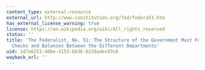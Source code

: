 ```yaml
---
content_type: external-resource
external_url: http://www.constitution.org/fed/federa51.htm
has_external_license_warning: true
license: https://en.wikipedia.org/wiki/All_rights_reserved
status: ''
title: 'The Federalist, No. 51: The Structure of the Government Must Furnish the Proper
  Checks and Balances Between the Different Departments'
uid: 1d7a6251-40be-4153-bb36-b229adec03c6
wayback_url: ''
---
```

